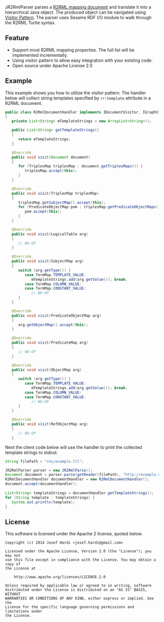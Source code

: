 JR2RmlParser parses a [R2RML mapping document](http://www.w3.org/TR/r2rml/) and translate it into a hierarchical Java object. The produced object can be navigated using [Visitor Pattern](http://en.wikipedia.org/wiki/Visitor_pattern). The parser uses Sesame RDF I/O module to walk through the R2RML Turtle syntax.

Feature
-------
* Support most R2RML mapping properties. The full list will be implemented incrementally.
* Using visitor pattern to allow easy integration with your existing code.
* Open source under Apache License 2.0

Example
-------
This example shows you how to utilize the visitor pattern. The handler below will collect string templates specified by `rr:template` attribute in a R2RML document.

```java
public class R2RmlDocumentHandler implements IDocumentVisitor, IGraphVisitor, IMappingVisitor
{
   private List<String> mTemplateStrings = new ArrayList<String>();

   public List<String> getTemplateStrings()
   {
      return mTemplateStrings;
   }

   @Override
   public void visit(Document document)
   {
      for (TriplesMap triplesMap : document.getTriplesMaps()) {
         triplesMap.accept(this);
      }
   }

   @Override
   public void visit(TriplesMap triplesMap)
   {
      triplesMap.getSubjectMap().accept(this);
      for (PredicateObjectMap pom : triplesMap.getPredicateObjectMaps()) {
         pom.accept(this);
      }
   }

   @Override
   public void visit(LogicalTable arg)
   {
      // NO-OP
   }

   @Override
   public void visit(SubjectMap arg)
   {
      switch (arg.getType()) {
         case TermMap.TEMPLATE_VALUE:
            mTemplateStrings.add(arg.getValue()); break;
         case TermMap.COLUMN_VALUE:
         case TermMap.CONSTANT_VALUE:
            // NO-OP
      }
   }

   @Override
   public void visit(PredicateObjectMap arg)
   {
      arg.getObjectMap().accept(this);
   }

   @Override
   public void visit(PredicateMap arg)
   {
      // NO-OP
   }

   @Override
   public void visit(ObjectMap arg)
   {
      switch (arg.getType()) {
         case TermMap.TEMPLATE_VALUE:
            mTemplateStrings.add(arg.getValue()); break;
         case TermMap.COLUMN_VALUE:
         case TermMap.CONSTANT_VALUE:
            // NO-OP
      }
   }

   @Override
   public void visit(RefObjectMap arg)
   {
      // NO-OP
   }
```

Next the client code below will use the handler to print the collected template strings to stdout.

```java
String filePath = "res/example.ttl";

JR2RmlParser parser = new JR2RmlParse();   
Document document = parser.parse(getReader(filePath), "http://example.com/ns");
R2RmlDocumentHandler documentHandler = new R2RmlDocumentHandler();
document.accept(documentHandler);
   
List<String> templateStrings = documentHandler.getTemplateStrings();
for (String template : templateStrings) {
   System.out.println(template);
}
```

License
-------
This software is licensed under the Apache 2 license, quoted below.

```
Copyright (c) 2014 Josef Hardi <josef.hardi@gmail.com>

Licensed under the Apache License, Version 2.0 (the "License"); you may not
use this file except in compliance with the License. You may obtain a copy of
the License at

    http://www.apache.org/licenses/LICENSE-2.0

Unless required by applicable law or agreed to in writing, software
distributed under the License is distributed on an "AS IS" BASIS, WITHOUT
WARRANTIES OR CONDITIONS OF ANY KIND, either express or implied. See the
License for the specific language governing permissions and limitations under
the License.
```




